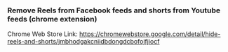 ### Remove Reels from Facebook feeds and shorts from Youtube feeds (chrome extension)

Chrome Web Store Link: https://chromewebstore.google.com/detail/hide-reels-and-shorts/jmbhodgakcniidbdongdcbofojfjiocf
